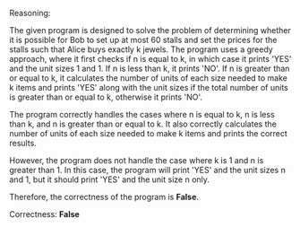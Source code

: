 Reasoning:

The given program is designed to solve the problem of determining whether it is possible for Bob to set up at most 60 stalls and set the prices for the stalls such that Alice buys exactly k jewels. The program uses a greedy approach, where it first checks if n is equal to k, in which case it prints 'YES' and the unit sizes 1 and 1. If n is less than k, it prints 'NO'. If n is greater than or equal to k, it calculates the number of units of each size needed to make k items and prints 'YES' along with the unit sizes if the total number of units is greater than or equal to k, otherwise it prints 'NO'.

The program correctly handles the cases where n is equal to k, n is less than k, and n is greater than or equal to k. It also correctly calculates the number of units of each size needed to make k items and prints the correct results.

However, the program does not handle the case where k is 1 and n is greater than 1. In this case, the program will print 'YES' and the unit sizes n and 1, but it should print 'YES' and the unit size n only.

Therefore, the correctness of the program is **False**.

Correctness: **False**
